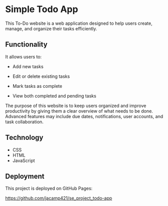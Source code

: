 # Simple Todo App

This To-Do website is a web application designed to help users create, manage, and organize their tasks efficiently. 

## Functionality

It allows users to:

-   Add new tasks

-   Edit or delete existing tasks

-   Mark tasks as complete

-   View both completed and pending tasks

The purpose of this website is to keep users organized and improve productivity by giving them a clear overview of what needs to be done. Advanced features may include due dates, notifications, user accounts, and task collaboration.
## Technology

- CSS
- HTML
- JavaScript

## Deployment

This project is deployed on GitHub Pages:

https://github.com/jacamp421/se_project_todo-app 
